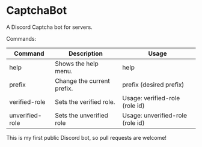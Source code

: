 # CaptchaBot
A Discord Captcha bot for servers.

Commands:

Command | Description | Usage
--------|-------------|-------
help | Shows the help menu. | help
prefix | Change the current prefix. | prefix (desired prefix)
verified-role | Sets the verified role. | Usage: verified-role (role id)
unverified-role | Sets the unverified role | Usage: unverified-role (role id)

This is my first public Discord bot, so pull requests are welcome!
